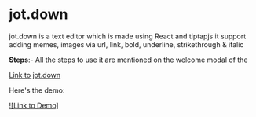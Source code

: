 # jot.down
jot.down is a text editor which is made using React and tiptapjs 
it support adding memes, images via url, link, bold, underline, strikethrough & italic

**Steps**:-
All the steps to use it are mentioned on the welcome modal of the 

[Link to jot.down](https://jotdowneditor.netlify.app/)

Here's the demo:

[![Link to Demo]](https://youtu.be/ZfCg92rStRw)
